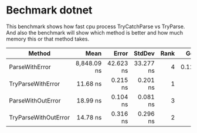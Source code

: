 # Bechmark dotnet

This benchmark shows how fast cpu process TryCatchParse vs TryParse.
And also the benchmark will show which method is better and how much memory this or that method takes.

|               Method |        Mean |     Error |    StdDev | Rank |   Gen0 | Allocated |
|--------------------- |------------:|----------:|----------:|-----:|-------:|----------:|
|       ParseWithError | 8,848.09 ns | 42.623 ns | 33.277 ns |    4 | 0.1221 |     560 B |
|    TryParseWithError |    11.68 ns |  0.215 ns |  0.201 ns |    1 |      - |         - |
|    ParseWithOutError |    18.99 ns |  0.104 ns |  0.081 ns |    3 |      - |         - |
| TryParseWithOutError |    14.78 ns |  0.316 ns |  0.296 ns |    2 |      - |         - |

